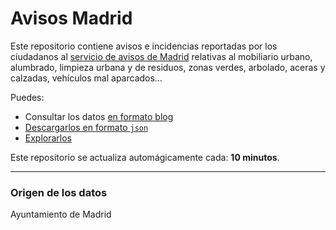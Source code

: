 # Avisos Madrid

Este repositorio contiene avisos e incidencias reportadas por los ciudadanos al [servicio de avisos de Madrid](https://avisos.madrid.es) relativas al mobiliario urbano, alumbrado, limpieza urbana y de residuos, zonas verdes, arbolado, aceras y calzadas, vehículos mal aparcados…

Puedes:

- Consultar los datos [en formato blog](https://javierarce.github.io/avisos-madrid)
- [Descargarlos en formato ```json```](output.json)
- [Explorarlos](https://flatgithub.com/javierarce/avisos-madrid?filename=output.json&tab=data)

Este repositorio se actualiza automágicamente cada: **10 minutos**.

---

### Origen de los datos

Ayuntamiento de Madrid
